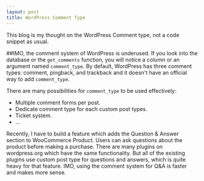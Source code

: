 ```yaml
---
layout: post
title: WordPress Comment Type
---
```


This blog is my thought on the WordPress Comment type, not a code snippet as usual.

##IMO, the comment system of WordPress is underused.
If you look into the database or the `get_comments` function, you will notice a column or an argument named `comment_type`. By default, WordPress has three comment types: comment, pingback, and trackback and it doesn't have an official way to add `comment_type`.

There are many possibilities for `comment_type` to be used effectively:
- Multiple comment forms per post.
- Dedicate comment type for each custom post types.
- Ticket system.
- ...

Recently, I have to build a feature which adds the Question & Answer section to WooCommerce Product. Users can ask questions about the product before making a purchase. There are many plugins on wordpress.org which have the same functionality. But all of the existing plugins use custom post type for questions and answers, which is quite heavy for that feature. IMO, using the comment system for Q&A is faster and makes more sense.
